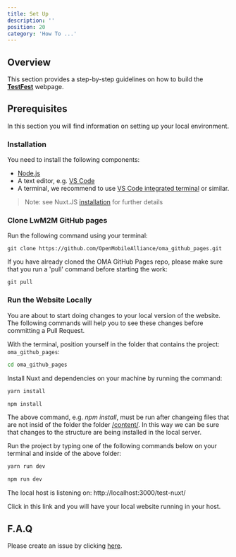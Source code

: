 ```yaml
---
title: Set Up
description: ''
position: 20
category: 'How To ...'
---
```

## Overview
This section provides a step-by-step guidelines on how to build the [**TestFest**](https://lwm2m.openmobilealliance.org/testfests/) webpage.

## Prerequisites
In this section you will find information on setting up your local environment.

### Installation
You need to install the following components:
* [Node.js](https://nodejs.org/)
* A text editor, e.g. [VS Code](https://code.visualstudio.com/)
* A terminal, we recommend to use [VS Code integrated terminal](https://nodejs.org/) or similar.

> Note: see Nuxt.JS [installation](https://nuxtjs.org/docs/get-started/installation) for further details

### Clone LwM2M GitHub pages
Run the following command using your terminal:

```git
git clone https://github.com/OpenMobileAlliance/oma_github_pages.git
```
<alert>
If you have already cloned the OMA GitHub Pages repo, please make sure that you run a 'pull' command before starting the work:
</alert>

```git
git pull
```
### Run the Website Locally
You are about to start doing changes to your local version of the website. The following commands will help you to see these changes before committing a Pull Request.

With the terminal, position yourself in the folder that contains the project: `oma_github_pages`:

```bash
cd oma_github_pages
```
Install Nuxt and dependencies on your machine by running the command:

<code-group>
  <code-block label="Yarn" active>

  ```bash
  yarn install
  ```

  </code-block>
  <code-block label="NPM">

  ```bash
  npm install
  ```

  </code-block>
</code-group>

<alert>
The above command, e.g. <i>npm install</i>, must be run after changeing files that are not insid of the folder the folder <a href="https://github.com/OpenMobileAlliance/oma_github_pages/tree/main/content">/content/</a>. In this way we can be sure that changes to the structure are being installed in the local server.

</alert>

Run the project by typing one of the following commands below on your terminal and inside of the above folder:

<code-group>
  <code-block label="Yarn" active>

  ```bash
  yarn run dev
  ```

  </code-block>
  <code-block label="NPM">

  ```bash
  npm run dev
  ```

  </code-block>
</code-group>

The local host is listening on: http://localhost:3000/test-nuxt/

Click in this link and you will have your local website running in your host.

## F.A.Q
Please create an issue by clicking [here](https://github.com/OpenMobileAlliance/githubpages-doc-guidelines/issues).

